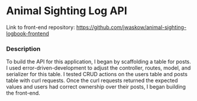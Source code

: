 # Animal Sighting Log API

Link to front-end repository: https://github.com/jwaskow/animal-sighting-logbook-frontend

### Description

To build the API for this application, I began by scaffolding a table for posts.  I used error-driven-development to adjust the controller, routes, model, and serializer for this table.  I tested CRUD actions on the users table and posts table with curl requests.  Once the curl requests returned the expected values and users had correct ownership over their posts, I began building the front-end.

